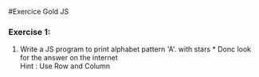 #Exercice Gold JS

### Exercise 1: 
1. Write a JS program to print alphabet pattern 'A'. with stars * 
Donc look for the answer on the internet  
Hint : Use Row and Column  
